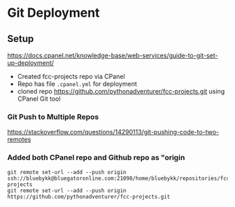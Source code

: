 
# Git Deployment

## Setup
https://docs.cpanel.net/knowledge-base/web-services/guide-to-git-set-up-deployment/

- Created fcc-projects repo via CPanel
- Repo has file ``.cpanel.yml`` for deployment
- cloned repo https://github.com/pythonadventurer/fcc-projects.git using CPanel Git tool

### Git Push to Multiple Repos
https://stackoverflow.com/questions/14290113/git-pushing-code-to-two-remotes


### Added both CPanel repo and Github repo as "origin
```
git remote set-url --add --push origin ssh://bluebykk@bluegatoronline.com:21098/home/bluebykk/repositories/fcc-projects        
git remote set-url --add --push origin https://github.com/pythonadventurer/fcc-projects.git
```
